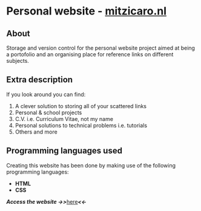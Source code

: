 # Personal website - [mitzicaro.nl](https://www.mitzicaro.nl/)

## About

Storage and version control for the personal website project aimed at being a portofolio
and an organising place for reference links on different subjects.

## Extra description

If you look around you can find:
 1. A clever solution to storing all of your scattered links
 2. Personal & school projects
 3. C.V. i.e. Curriculum Vitae, not my name
 4. Personal solutions to technical problems i.e. tutorials
 5. Others and more

## Programming languages used

Creating this website has been done by making use of the following programming languages:
- **HTML**
- **CSS**

***Access the website ->>***[here](https://www.mitzicaro.nl/)***<<-***
